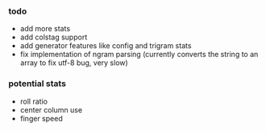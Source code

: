 ### todo
- add more stats
- add colstag support
- add generator features like config and trigram stats
- fix implementation of ngram parsing (currently converts the string to an array to fix utf-8 bug, very slow)

### potential stats
- roll ratio
- center column use
- finger speed
